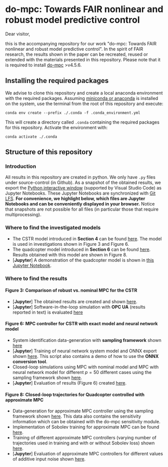 # do-mpc: Towards FAIR nonlinear and robust model predictive control

Dear visitor,

this is the accompanying repository for our work "do-mpc: Towards FAIR nonlinear and robust model predictive control". In the spirit of FAIR research, the results shown in the paper can be recreated, reused or extended with the materials presented in this repository. Please note that it is required to install [do-mpc](https://www.do-mpc.com/en/latest/) >v4.5.6.

## Installing the required packages

We advise to clone this repository and create a local anaconda environment with the required packages. 
Assuming [miniconda or anaconda](https://docs.conda.io/projects/conda/en/latest/user-guide/install/index.html) 
is installed on the system, use the terminal from the root of this repository and execute:

```
conda env create --prefix ./.conda -f .conda_environment.yml  
```

This will create a directory called ``.conda`` containing the required packages for this repository. Activate the environment with:

```
conda activate ./.conda
```

## Structure of this repository

### Introduction
All results in this repository are created in python. We only have ``.py`` files under source-control (in Github). 
As a snapshot of the obtained results, 
we export the [Python interactive window](https://code.visualstudio.com/docs/python/jupyter-support-py) (supported by Visual Studio Code) as Jupyter Notebooks. 
These Jupyter Notebooks are synchronized with [Git LFS](https://git-lfs.com). 
**For convenience, we highlight below, which files are Jupyter Notebooks and can be conveniently displayed in your browser.**
Notice that snapshots are not possible for all files (in particular those that require multiprocessing). 

### Where to find the investigated models

- The CSTR model introduced in **Section 4** can be found [here](01_Example_Systems/CSTR/cstr_model.py). The model is used in investigations shown in Figure 3 and Figure 6.
- The quadcopter model introduced in **Section 6** can be found [here](01_Example_Systems/quadcopter/qcmodel.py). Results obtained with this model are shown in Figure 8.
- [**Jupyter**] A demonstration of the quadcopter model is shown in [this Jupyter Notebook](01_Example_Systems/quadcopter/quadcopter_demo.ipynb). 

### Where to find the results

#### Figure 3: Comparison of robust vs. nominal MPC for the CSTR
- [**Jupyter**] The obtained results are created and shown [here](03_LQR2NMPC/CSTR_wo_OPCUA/cstr_comparison_robust_nominal.ipynb).
- [**Jupyter**] Software-in-the-loop simulation with **OPC UA** (results reported in text) is evaluated [here](03_LQR2NMPC/CSTR_w_OPCUA/evaluation_real_time_vs_ideal.ipynb)

#### Figure 6: MPC controller for CSTR with exact model and neural network model
- System identification data-generation with **sampling framework** shown [here](04_Data_based_NMPC/CSTR/data_generation/cstr_data_generation.py)
- [**Jupyter**] Training of neural network system model and ONNX export shown [here](https://github.com/pas-tudo/2023_do_mpc_paper/blob/main/04_Data_based_NMPC/CSTR/cstr_train_nn.ipynb). This script also contains a demo of how to use the **ONNX conversion tool**.
- Closed-loop simulations using MPC with nominal model and MPC with neural network model for different $p=50$ different cases using the sampling framework shown [here](https://github.com/pas-tudo/2023_do_mpc_paper/blob/main/04_Data_based_NMPC/CSTR/evaluation/cstr_nn_meta_closed_loop_sampling.py).
- [**Jupyter**] Evaluation of results (Figure 6) created [here](https://github.com/pas-tudo/2023_do_mpc_paper/blob/main/04_Data_based_NMPC/CSTR/evaluation/cstr_nn_meta_closed_loop_analysis.ipynb).

#### Figure 8: Closed-loop trajectories for Quadcopter controlled with approximate MPC
- Data-generation for approximate MPC controller using the sampling framework shown [here](05_Approximate_MPC/quadcopter/data_generation/qc_approx_mpc_data_generation.py). This data also contains the sensitivity information which can be obtained with the do-mpc sensitivity module.
- Implementation of Sobolev training for approximate MPC can be found [here](05_Approximate_MPC/quadcopter/qc_train_approx_mpc.py).
- Training of different approximate MPC controllers (varying number of trajectories used in training and with or without Sobolev loss) shown [here](05_Approximate_MPC/quadcopter/meta_analysis/qc_meta_01_train.py).
- [**Jupyter**] Evaluation of approximate MPC controllers for different values of additive input noise shown [here](05_Approximate_MPC/quadcopter/meta_analysis/qc_meta_02_evaluation.ipynb).
